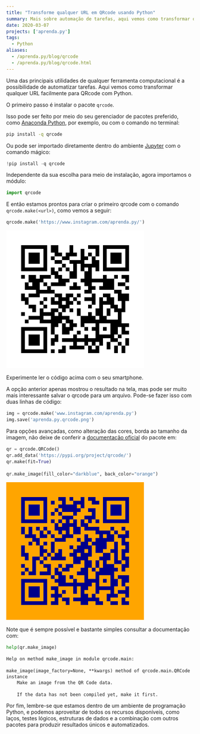 ```yaml
---
title: "Transforme qualquer URL em QRcode usando Python"
summary: Mais sobre automação de tarefas, aqui vemos como transformar qualquer URL facilmente para QRcode. Experimente ler o código com seu smartphone.
date: 2020-03-07
projects: ['aprenda.py']
tags:
  - Python
aliases:
  - /aprenda.py/blog/qrcode
  - /aprenda.py/blog/qrcode.html
---
```


Uma das principais utilidades de qualquer ferramenta computacional é a possibilidade de automatizar tarefas. Aqui vemos como transformar qualquer URL facilmente para QRcode com Python.

O primeiro passo é instalar o pacote `qrcode`.

Isso pode ser feito por meio do seu gerenciador de pacotes preferido, como [Anaconda Python](https://www.anaconda.com/distribution/), por exemplo, ou com o comando no terminal:

```bash
pip install -q qrcode
```

Ou pode ser importado diretamente dentro do ambiente [Jupyter](https://jupyter.org/) com o comando mágico:

```python
!pip install -q qrcode
```

Independente da sua escolha para meio de instalação, agora importamos o módulo:

```python
import qrcode
```

E então estamos prontos para criar o primeiro qrcode com o comando `qrcode.make(<url>)`, como vemos a seguir:

```python
qrcode.make('https://www.instagram.com/aprenda.py/')
```

![png](output_6_0.png)

Experimente ler o código acima com o seu smartphone.

A opção anterior apenas mostrou o resultado na tela, mas pode ser muito mais interessante salvar o qrcode para um arquivo. Pode-se fazer isso com duas linhas de código:


```python
img = qrcode.make('www.instagram.com/aprenda.py')
img.save('aprenda.py.qrcode.png')
```

Para opções avançadas, como alteração das cores, borda ao tamanho da imagem, não deixe de conferir a [documentação oficial](https://pypi.org/project/qrcode/) do pacote em:


```python
qr = qrcode.QRCode()
qr.add_data('https://pypi.org/project/qrcode/')
qr.make(fit=True)

qr.make_image(fill_color="darkblue", back_color="orange")
```

![png](output_10_0.png)

Note que é sempre possível e bastante simples consultar a documentação com:

```python
help(qr.make_image)
```

```text
Help on method make_image in module qrcode.main:

make_image(image_factory=None, **kwargs) method of qrcode.main.QRCode instance
    Make an image from the QR Code data.

    If the data has not been compiled yet, make it first.
```



Por fim, lembre-se que estamos dentro de um ambiente de programação Python, e podemos aproveitar de todos os recursos disponíveis, como laços, testes lógicos, estruturas de dados e a combinação com outros pacotes para produzir resultados únicos e automatizados.
